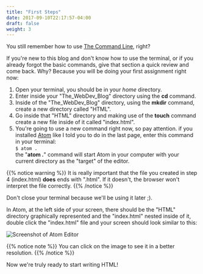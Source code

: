 ```yaml
---
title: "First Steps"
date: 2017-09-10T22:17:57-04:00
draft: false
weight: 3
---
```


You still remember how to use [The Command Line](/the_command_line), right?

If you're new to this blog and don't know how to use the terminal,
or if you already forgot the basic commands, give that section a quick
review and come back. Why? Because you will be doing your first assignment
right now:

1. Open your terminal, you should be in your *home* directory.
2. Enter inside your "The_WebDev_Blog" directory using the **cd** command.
3. Inside of the "The_WebDev_Blog" directory, using the **mkdir** command,
create a new directory called "HTML".
4. Go inside that "HTML" directory and making use of the **touch** command
create a new file inside of it called "index.html".
5. You're going to use a new command right now, so pay attention. if you installed [Atom](https://atom.io) like I told you to do in the last page, enter this
command in your terminal: <br/> `$ atom .` <br/> the "**atom .**"
command will start Atom in your computer with your current directory as the
"target" of the editor.

{{% notice warning %}}
It is really important that the file you created in step 4
(index.html) **does** ends with ".html". If it doesn't, the browser
won't interpret the file correctly.
{{% /notice %}}

Don't close your terminal because we'll be using it later ;).

In Atom, at the left side of your screen, there should be the "HTML" directory
graphically represented and the "index.html" nested inside of it, double click
the "index.html" file and your screen should look similar to this:

![Screenshot of Atom Editor](html_editor.png)

{{% notice note %}}
You can click on the image to see it in a better resolution.
{{% /notice %}}

Now we're truly ready to start writing HTML!
